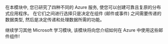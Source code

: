 在本模块中, 您已研究了四种不同的 Azure 服务, 使您可以创建可靠且复原的分布式应用程序。 在它们之间进行选择只是决定在组件 (邮件或事件) 之间需要传递的数据类型, 然后是决定传递和处理数据所需的功能。

继续学习其他 Microsoft 学习模块, 该模块将向您介绍如何在 Azure 中使用这些邮件组件!